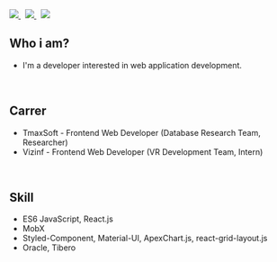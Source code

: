 <div>
    <a href="https://www.linkedin.com/in/%EB%8F%99%ED%98%84-%EA%B9%80-521247235/">
        <img src="https://img.shields.io/badge/-LinkedIn-blue?style=flat-square&logo=Linkedin&logoColor=white&link=https://www.linkedin.com/in/%EB%8F%99%ED%98%84-%EA%B9%80-521247235/">
    </a>&nbsp;
    <a href="https://www.notion.so/jamesdonghyunkim/_DonghyunKim-bcc26f23239540a9b495996b55467e9f">
        <img src="http://img.shields.io/badge/-Notion-black?style=flat&logo=Notion&link=https://www.notion.so/jamesdonghyunkim/_DonghyunKim-bcc26f23239540a9b495996b55467e9f"/>
    </a>&nbsp;
    <a href="https://instagram.com">
        <img src="http://img.shields.io/badge/-Instagram-black?style=flat&logo=Instagram&link=https://instagram.com/">
    </a>
</div>

## Who i am?
 
- I'm a developer interested in web application development.

<br>

## Carrer

- TmaxSoft - Frontend Web Developer (Database Research Team, Researcher)
- Vizinf - Frontend Web Developer (VR Development Team, Intern)

<br>

## Skill

- ES6 JavaScript, React.js
- MobX
- Styled-Component, Material-UI, ApexChart.js, react-grid-layout.js
- Oracle, Tibero
